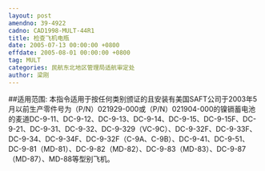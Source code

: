 ```yaml
---
layout: post
amendno: 39-4922
cadno: CAD1998-MULT-44R1
title: 检查飞机电瓶
date: 2005-07-13 00:00:00 +0800
effdate: 2005-08-01 00:00:00 +0800
tag: MULT
categories: 民航东北地区管理局适航审定处
author: 梁刚
---
```


##适用范围:
本指令适用于按任何类别颁证的且安装有美国SAFT公司于2003年5月以前生产零件号为（P/N）021929-000或（P/N）021904-000的镍镉蓄电池的麦道DC-9-11、DC-9-12、DC-9-13、DC-9-14、DC-9-15、DC-9-15F、DC-9-21、DC-9-31、DC-9-32、DC-9-329（VC-9C）、DC-9-32F、DC-9-33F、DC-9-34、DC-9-34F、DC-9-32F（C-9A、C-9B）、DC-9-41、DC-9-51、 DC-9-81（MD-81）、DC-9-82（MD-82）、DC-9-83（MD-83）、DC-9-87（MD-87）、MD-88等型别飞机。

